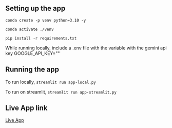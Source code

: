 ## Setting up the app
```conda create -p venv python=3.10 -y```

```conda activate ./venv```

```pip install -r requirements.txt```

While running locally, include a .env file with the variable with the gemini api key 
GOOGLE_API_KEY=""

## Running the app

To run locally,
```streamlit run app-local.py```

To run on streamlit,
```streamlit run app-streamlit.py```

## Live App link

[Live App](https://shreyasbgr-pdf-info-extractor-app-streamlit-8ebnwa.streamlit.app/)
